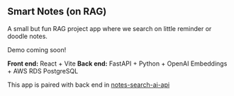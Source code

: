 ## Smart Notes (on RAG)

A small but fun RAG project app where we search on little reminder or doodle notes.

Demo coming soon!

**Front end:** React + Vite
**Back end:** FastAPI + Python + OpenAI Embeddings + AWS RDS PostgreSQL

This app is paired with back end in [notes-search-ai-api](https://github.com/svyoung/notes-search-ai-api)